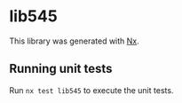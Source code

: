 # lib545

This library was generated with [Nx](https://nx.dev).

## Running unit tests

Run `nx test lib545` to execute the unit tests.
